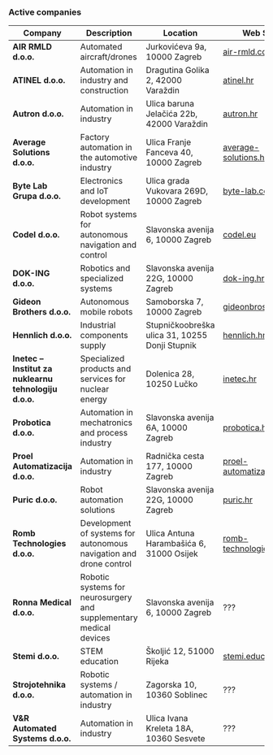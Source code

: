 ### Active companies
<!-- !companies! -->
| Company                                               | Description                                                           | Location                                       | Web Site                            |
|-------------------------------------------------------|-----------------------------------------------------------------------|------------------------------------------------|--------------------------------------|
| **AIR RMLD d.o.o.**                                   | Automated aircraft/drones                                            | Jurkovićeva 9a, 10000 Zagreb                  | [air-rmld.com](https://air-rmld.com) |
| **ATINEL d.o.o.**                                     | Automation in industry and construction                              | Dragutina Golika 2, 42000 Varaždin            | [atinel.hr](https://atinel.hr)       |
| **Autron d.o.o.**                                     | Automation in industry                                               | Ulica baruna Jelačića 22b, 42000 Varaždin      | [autron.hr](https://autron.hr)       |
| **Average Solutions d.o.o.**                          | Factory automation in the automotive industry                        | Ulica Franje Fanceva 40, 10000 Zagreb          | [average-solutions.hr](https://average-solutions.hr) |
| **Byte Lab Grupa d.o.o.**                             | Electronics and IoT development                                      | Ulica grada Vukovara 269D, 10000 Zagreb        | [byte-lab.com](https://byte-lab.com) |
| **Codel d.o.o.**                                      | Robot systems for autonomous navigation and control                  | Slavonska avenija 6, 10000 Zagreb             | [codel.eu](https://codel.eu)         |
| **DOK-ING d.o.o.**                                    | Robotics and specialized systems                                     | Slavonska avenija 22G, 10000 Zagreb            | [dok-ing.hr](https://dok-ing.hr)     |
| **Gideon Brothers d.o.o.**                            | Autonomous mobile robots                                             | Samoborska 7, 10000 Zagreb                     | [gideonbros.ai](https://gideonbros.ai) |
| **Hennlich d.o.o.**                                   | Industrial components supply                                         | Stupničkoobreška ulica 31, 10255 Donji Stupnik | [hennlich.hr](https://hennlich.hr)   |
| **Inetec – Institut za nuklearnu tehnologiju d.o.o.** | Specialized products and services for nuclear energy                 | Dolenica 28, 10250 Lučko                       | [inetec.hr](https://inetec.hr)       |
| **Probotica d.o.o.**                                  | Automation in mechatronics and process industry                      | Slavonska avenija 6A, 10000 Zagreb            | [probotica.hr](https://probotica.hr) |
| **Proel Automatizacija d.o.o.**                       | Automation in industry                                               | Radnička cesta 177, 10000 Zagreb              | [proel-automatizacija.com](https://proel-automatizacija.com) |
| **Puric d.o.o.**                                      | Robot automation solutions                                           | Slavonska avenija 22G, 10000 Zagreb            | [puric.hr](https://puric.hr)         |
| **Romb Technologies d.o.o.**                          | Development of systems for autonomous navigation and drone control   | Ulica Antuna Harambašića 6, 31000 Osijek       | [romb-technologies.hr](https://romb-technologies.hr) |
| **Ronna Medical d.o.o.**                              | Robotic systems for neurosurgery and supplementary medical devices   | Slavonska avenija 6, 10000 Zagreb                                            | ???                                  |
| **Stemi d.o.o.**                                      | STEM education                                                       | Školjić 12, 51000 Rijeka                       | [stemi.education](https://stemi.education) |
| **Strojotehnika d.o.o.**                              | Robotic systems / automation in industry                             | Zagorska 10, 10360 Soblinec                                            | ???                                  |
| **V&R Automated Systems d.o.o.**                      | Automation in industry                                               | Ulica Ivana Kreleta 18A, 10360 Sesvete         | ???                                  |
